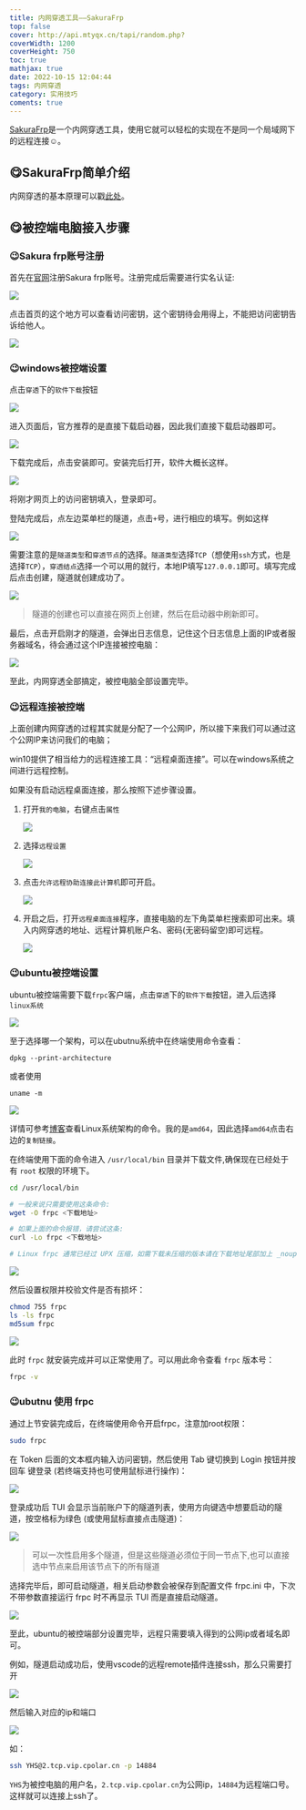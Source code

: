 ```yaml
---
title: 内网穿透工具——SakuraFrp
top: false
cover: http://api.mtyqx.cn/tapi/random.php?
coverWidth: 1200
coverHeight: 750
toc: true
mathjax: true
date: 2022-10-15 12:04:44
tags: 内网穿透
category: 实用技巧
coments: true
---
```


[SakuraFrp](https://www.natfrp.com/user/)是一个内网穿透工具，使用它就可以轻松的实现在不是同一个局域网下的远程连接☺️。
<!--more-->
## 😋SakuraFrp简单介绍




内网穿透的基本原理可以戳[此处](https://doc.natfrp.com/#/basics)。

## 😋被控端电脑接入步骤

### 😉Sakura frp账号注册

首先在[官网](https://www.natfrp.com/user/)注册Sakura frp账号。注册完成后需要进行实名认证:

<!-- <center><img src="./SakuraFrp内网穿透工具/实名认证.png" width=60%></center> -->
![](./SakuraFrp内网穿透工具/实名认证.png#pic_center)

点击首页的这个地方可以查看访问密钥，这个密钥待会用得上，不能把访问密钥告诉给他人。

<!-- <center><img src='SakuraFrp内网穿透工具/访问密钥.png' width=60%/></center> -->
![](SakuraFrp内网穿透工具/访问密钥.png#pic_center)


### 😉windows被控端设置

点击`穿透`下的`软件下载`按钮

<!-- <center><img src='SakuraFrp内网穿透工具/doownloads.png' width=60%/></center> -->
![](SakuraFrp内网穿透工具/doownloads.png#pic_center)

进入页面后，官方推荐的是直接下载启动器，因此我们直接下载启动器即可。

<!-- <center><img src='SakuraFrp内网穿透工具/启动器.png' width=60%/></center> -->
![](SakuraFrp内网穿透工具/启动器.png#pic_center)


下载完成后，点击安装即可。安装完后打开，软件大概长这样。

<!-- <center><img src='SakuraFrp内网穿透工具/软件.png' width=60%/></center> -->
![](SakuraFrp内网穿透工具/软件.png#pic_center)


将刚才网页上的访问密钥填入，登录即可。

登陆完成后，点左边菜单栏的隧道，点击`+`号，进行相应的填写。例如这样

<!-- <center><img src='SakuraFrp内网穿透工具/隧道.png' width=60%/></center> -->
![](SakuraFrp内网穿透工具/隧道.png#pic_center)

需要注意的是`隧道类型`和`穿透节点`的选择。`隧道类型`选择`TCP`（想使用`ssh`方式，也是选择`TCP`），`穿透结点`选择一个可以用的就行，本地IP填写`127.0.0.1`即可。填写完成后点击创建，隧道就创建成功了。

<!-- <center><img src='SakuraFrp内网穿透工具/隧道开启.png' width=60%/></center> -->
![](SakuraFrp内网穿透工具/隧道开启.png#pic_center)

>隧道的创建也可以直接在网页上创建，然后在启动器中刷新即可。

最后，点击开启刚才的隧道，会弹出日志信息，记住这个日志信息上面的IP或者服务器域名，待会通过这个IP连接被控电脑：

<!-- <center><img src='SakuraFrp内网穿透工具/20221015135818.png' width=60%/></center> -->
![](SakuraFrp内网穿透工具/20221015135818.png#pic_center)


至此，内网穿透全部搞定，被控电脑全部设置完毕。

### 😉远程连接被控端

上面创建内网穿透的过程其实就是分配了一个公网IP，所以接下来我们可以通过这个公网IP来访问我们的电脑；

win10提供了相当给力的远程连接工具：“远程桌面连接”。可以在windows系统之间进行远程控制。

如果没有启动远程桌面连接，那么按照下述步骤设置。

1. 打开`我的电脑`，右键点击`属性`

    <!-- <center><img src='SakuraFrp内网穿透工具/属性.png' width=60%/></center> -->
    ![](SakuraFrp内网穿透工具/属性.png#pic_center)

2. 选择`远程设置`

    <!-- <center><img src='SakuraFrp内网穿透工具/远程设置.png' width=60%/></center> -->
    ![](SakuraFrp内网穿透工具/远程设置.png#pic_center)

3. 点击`允许远程协助连接此计算机`即可开启。

    <!-- <center><img src='SakuraFrp内网穿透工具/20221015140700.png' width=60%/></center> -->
    ![](SakuraFrp内网穿透工具/20221015140700.png#pic_center)

4. 开启之后，打开`远程桌面连接`程序，直接电脑的左下角菜单栏搜索即可出来。填入内网穿透的地址、远程计算机账户名、密码(无密码留空)即可远程。

    <!-- <center><img src='SakuraFrp内网穿透工具/远程桌面.png' width=60%/></center> -->
    ![](SakuraFrp内网穿透工具/远程桌面.png#pic_center)


### 😉ubuntu被控端设置

ubuntu被控端需要下载`frpc`客户端，点击`穿透`下的`软件下载`按钮，进入后选择`linux系统`

<!-- <center><img src='SakuraFrp内网穿透工具/20221015141250.png' width=60%/></center> -->

![](SakuraFrp内网穿透工具/20221015141250.png#pic_center)


至于选择哪一个架构，可以在ubutnu系统中在终端使用命令查看：

```
dpkg --print-architecture
```
或者使用
```
uname -m
```

<!-- <center><img src='SakuraFrp内网穿透工具/20221015141845.png' width=50%/></center> -->

![](SakuraFrp内网穿透工具/20221015141845.png#pic_center)


详情可参考[博客](https://blog.csdn.net/weixin_41010198/article/details/109166131)查看Linux系统架构的命令。我的是`amd64`，因此选择`amd64`点击右边的`复制链接`。

在终端使用下面的命令进入 `/usr/local/bin` 目录并下载文件,确保现在已经处于有 `root` 权限的环境下。

```bash
cd /usr/local/bin

# 一般来说只需要使用这条命令:
wget -O frpc <下载地址>

# 如果上面的命令报错，请尝试这条:
curl -Lo frpc <下载地址>

# Linux frpc 通常已经过 UPX 压缩，如需下载未压缩的版本请在下载地址尾部加上 _noupx

```

<!-- <center><img src='SakuraFrp内网穿透工具/终端演示.png' width=50%/></center> -->

![](SakuraFrp内网穿透工具/终端演示.png#pic_center)


然后设置权限并校验文件是否有损坏：

```bash
chmod 755 frpc
ls -ls frpc
md5sum frpc
```
<!-- <center><img src='SakuraFrp内网穿透工具/校验.png' width=50%/></center> -->

![](SakuraFrp内网穿透工具/校验.png#pic_center)


此时 `frpc` 就安装完成并可以正常使用了。可以用此命令查看 `frpc` 版本号：
```bash
frpc -v
```

### 😉ubutnu 使用 frpc

通过上节安装完成后，在终端使用命令开启frpc，注意加root权限：
```bash
sudo frpc
```
在 Token 后面的文本框内输入访问密钥，然后使用 Tab 键切换到 Login 按钮并按 回车 键登录 (若终端支持也可使用鼠标进行操作)：

![](SakuraFrp内网穿透工具/login.png#pic_center)


登录成功后 TUI 会显示当前账户下的隧道列表，使用方向键选中想要启动的隧道，按空格标为绿色 (或使用鼠标直接点击隧道)：


![](SakuraFrp内网穿透工具/choice.png#pic_center)


>可以一次性启用多个隧道，但是这些隧道必须位于同一节点下,也可以直接选中节点来启用该节点下的所有隧道

选择完毕后，即可启动隧道，相关启动参数会被保存到配置文件 frpc.ini 中，下次不带参数直接运行 frpc 时不再显示 TUI 而是直接启动隧道。

![](SakuraFrp内网穿透工具/frpc开启.png#pic_center)


至此，ubuntu的被控端部分设置完毕，远程只需要填入得到的公网ip或者域名即可。


例如，隧道启动成功后，使用vscode的远程remote插件连接ssh，那么只需要打开

![](SakuraFrp内网穿透工具/vscode_ssh.png#pic_center)  

然后输入对应的ip和端口

![](SakuraFrp内网穿透工具/20221015201032.png#pic_center)  

如：
```bash
ssh YHS@2.tcp.vip.cpolar.cn -p 14884
```

`YHS`为被控电脑的用户名，`2.tcp.vip.cpolar.cn`为公网ip，`14884`为远程端口号。
这样就可以连接上ssh了。




